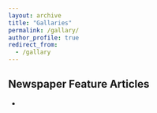 ```yaml
---
layout: archive
title: "Gallaries"
permalink: /gallary/
author_profile: true
redirect_from:
  - /gallary
---
```

## Newspaper Feature Articles
* 
